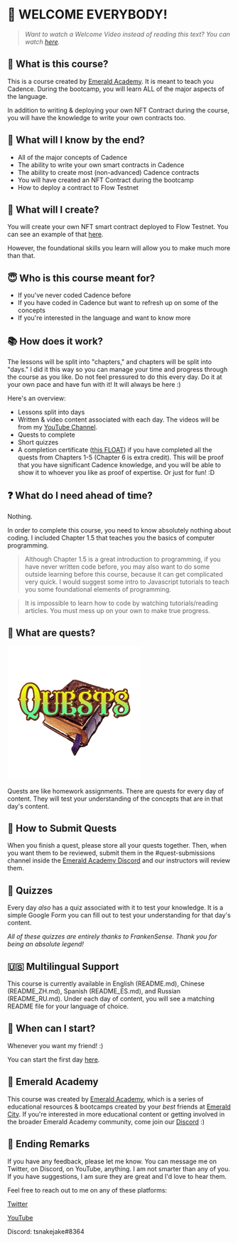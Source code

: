 # 👋 WELCOME EVERYBODY!

> *Want to watch a Welcome Video instead of reading this text? You can watch <a href="https://www.youtube.com/watch?v=JBtmLjZBR6M" target="_blank">here</a>.*

## 📖 What is this course?

This is a course created by <a href="https://academy.ecdao.org" target="_blank">Emerald Academy</a>. It is meant to teach you Cadence. During the bootcamp, you will learn ALL of the major aspects of the language. 

In addition to writing & deploying your own NFT Contract during the course, you will have the knowledge to write your own contracts too.

## 🚀 What will I know by the end?

- All of the major concepts of Cadence
- The ability to write your own smart contracts in Cadence
- The ability to create most (non-advanced) Cadence contracts
- You will have created an NFT Contract during the bootcamp
- How to deploy a contract to Flow Testnet

## 🔖 What will I create?

You will create your own NFT smart contract deployed to Flow Testnet. You can see an example of that <a href="https://flow-view-source.com/testnet/account/0xfa88aefbb588049d/contract/YoungJacob">here</a>.

However, the foundational skills you learn will allow you to make much more than that.

## 😇 Who is this course meant for?

- If you've never coded Cadence before
- If you have coded in Cadence but want to refresh up on some of the concepts
- If you're interested in the language and want to know more

## 📚 How does it work?

The lessons will be split into "chapters," and chapters will be split into "days." I did it this way so you can manage your time and progress through the course as you like. Do not feel pressured to do this every day. Do it at your own pace and have fun with it! It will always be here :)

Here's an overview:
- Lessons split into days
- Written & video content associated with each day. The videos will be from my [YouTube Channel](https://www.youtube.com/channel/UCf6DzMRwj7SJ3nPrZqd5hHw).
- Quests to complete
- Short quizzes
- A completion certificate (<a href="https://floats.city/jacob.find/event/241503135">this FLOAT</a>) if you have completed all the quests from Chapters 1-5 (Chapter 6 is extra credit). This will be proof that you have significant Cadence knowledge, and you will be able to show it to whoever you like as proof of expertise. Or just for fun! :D

## ❓ What do I need ahead of time?

Nothing.

In order to complete this course, you need to know absolutely nothing about coding. I included Chapter 1.5 that teaches you the basics of computer programming. 

> Although Chapter 1.5 is a great introduction to programming, if you have never written code before, you may also want to do some outside learning before this course, because it can get complicated very quick. I would suggest some intro to Javascript tutorials to teach you some foundational elements of programming. 

> It is impossible to learn how to code by watching tutorials/reading articles. You must mess up on your own to make true progress.

## 📁 What are quests?

<img src="./images/quests.png" alt="drawing" width="300"/>

Quests are like homework assignments. There are quests for every day of content. They will test your understanding of the concepts that are in that day's content. 

## 🙋 How to Submit Quests

When you finish a quest, please store all your quests together. Then, when you want them to be reviewed, submit them in the #quest-submissions channel inside the [Emerald Academy Discord](https://discord.gg/wjA875sMjV) and our instructors will review them.

## 📝 Quizzes

Every day *also* has a quiz associated with it to test your knowledge. It is a simple Google Form you can fill out to test your understanding for that day's content.

*All of these quizzes are entirely thanks to FrankenSense. Thank you for being an absolute legend!*

## 🇺🇸 Multilingual Support

This course is currently available in English (README.md), Chinese (README_ZH.md), Spanish (README_ES.md), and Russian (README_RU.md). Under each day of content, you will see a matching README file for your language of choice.

## 🚗 When can I start?

Whenever you want my friend! :)

You can start the first day [here](https://github.com/emerald-dao/beginner-cadence-course/tree/main/chapter1.0/day1).

## 💚 Emerald Academy

This course was created by <a href="https://academy.ecdao.org" target="_blank">Emerald Academy</a>, which is a series of educational resources & bootcamps created by your *best* friends at <a href="https://ecdao.org/" target="_blank">Emerald City</a>. If you're interested in more educational content or getting involved in the broader Emerald Academy community, come join our <a href="https://discord.gg/emeraldcity" target="_blank">Discord</a> :)

## 🏁 Ending Remarks

If you have any feedback, please let me know. You can message me on Twitter, on Discord, on YouTube, anything. I am not smarter than any of you. If you have suggestions, I am sure they are great and I'd love to hear them.

Feel free to reach out to me on any of these platforms:

[Twitter](https://twitter.com/jacobmtucker)

[YouTube](https://www.youtube.com/channel/UCf6DzMRwj7SJ3nPrZqd5hHw)

Discord: tsnakejake#8364

